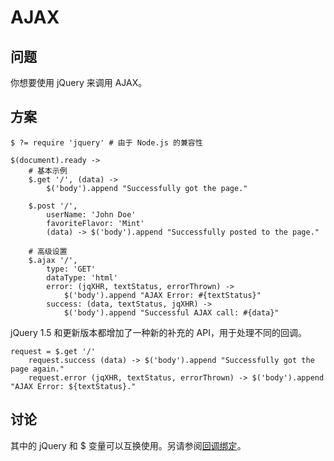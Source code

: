 # AJAX

## 问题

你想要使用 jQuery 来调用 AJAX。

## 方案

```
$ ?= require 'jquery' # 由于 Node.js 的兼容性

$(document).ready ->
    # 基本示例
    $.get '/', (data) ->
        $('body').append "Successfully got the page."

    $.post '/',
        userName: 'John Doe'
        favoriteFlavor: 'Mint'
        (data) -> $('body').append "Successfully posted to the page."

    # 高级设置
    $.ajax '/',
        type: 'GET'
        dataType: 'html'
        error: (jqXHR, textStatus, errorThrown) ->
            $('body').append "AJAX Error: #{textStatus}"
        success: (data, textStatus, jqXHR) ->
            $('body').append "Successful AJAX call: #{data}"
```

jQuery 1.5 和更新版本都增加了一种新的补充的 API，用于处理不同的回调。

```
request = $.get '/'
    request.success (data) -> $('body').append "Successfully got the page again."
    request.error (jqXHR, textStatus, errorThrown) -> $('body').append "AJAX Error: ${textStatus}."
```

## 讨论

其中的 jQuery 和 $ 变量可以互换使用。另请参阅[回调绑定](http://coffeescript-cookbook.github.io/chapters/jquery/callback-bindings-jquery)。

